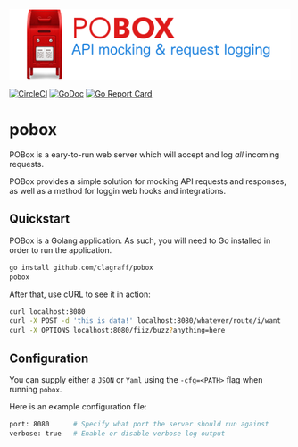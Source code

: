 ![](.github/postbox.png)

[![CircleCI](https://circleci.com/gh/clagraff/pobox.svg?style=svg)](https://circleci.com/gh/clagraff/pobox)
[![GoDoc](https://godoc.org/github.com/clagraff/pobox?status.svg)](https://godoc.org/github.com/clagraff/pobox)
[![Go Report Card](http://goreportcard.com/badge/clagraff/pobox)](http://goreportcard.com/report/clagraff/pobox)

# pobox
POBox is a eary-to-run web server which will accept and log _all_ incoming
requests.

POBox provides a simple solution for mocking API requests and responses, as well
as a method for loggin web hooks and integrations.

## Quickstart
POBox is a Golang application. As such, you will need to Go installed in order
to run the application. 

```bash
go install github.com/clagraff/pobox
pobox
```

After that, use cURL to see it in action:
```bash
curl localhost:8080
curl -X POST -d 'this is data!' localhost:8080/whatever/route/i/want
curl -X OPTIONS localhost:8080/fiiz/buzz?anything=here
```

## Configuration
You can supply either a `JSON` or `Yaml` using the `-cfg=<PATH>` flag when
running `pobox`.

Here is an example configuration file:
```bash
port: 8080      # Specify what port the server should run against
verbose: true   # Enable or disable verbose log output
```
